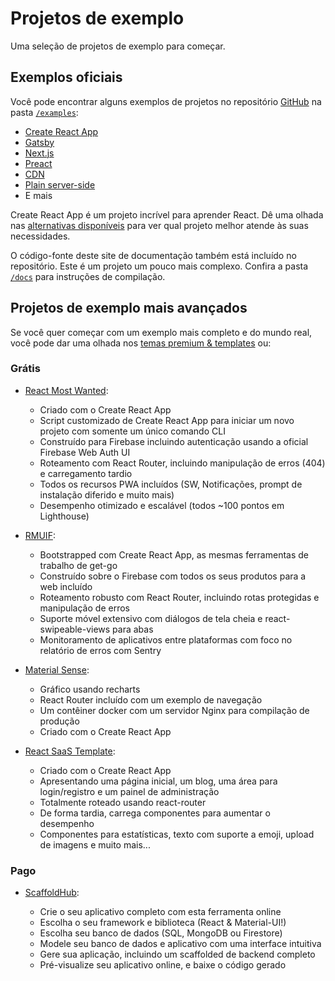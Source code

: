 # Projetos de exemplo

<p class="description">Uma seleção de projetos de exemplo para começar.</p>

## Exemplos oficiais

Você pode encontrar alguns exemplos de projetos no repositório [GitHub](https://github.com/mui-org/material-ui) na pasta [`/examples`](https://github.com/mui-org/material-ui/tree/master/examples):

- [Create React App](https://github.com/mui-org/material-ui/tree/master/examples/create-react-app)
- [Gatsby](https://github.com/mui-org/material-ui/tree/master/examples/gatsby)
- [Next.js](https://github.com/mui-org/material-ui/tree/master/examples/nextjs)
- [Preact](https://github.com/mui-org/material-ui/tree/master/examples/preact)
- [CDN](https://github.com/mui-org/material-ui/tree/master/examples/cdn)
- [Plain server-side](https://github.com/mui-org/material-ui/tree/master/examples/ssr)
- E mais

Create React App é um projeto incrível para aprender React. Dê uma olhada nas [alternativas disponíveis](https://github.com/facebook/create-react-app/blob/master/README.md#popular-alternatives) para ver qual projeto melhor atende às suas necessidades.

O código-fonte deste site de documentação também está incluído no repositório. Este é um projeto um pouco mais complexo. Confira a pasta [`/docs`](https://github.com/mui-org/material-ui/tree/master/docs) para instruções de compilação.

## Projetos de exemplo mais avançados

Se você quer começar com um exemplo mais completo e do mundo real, você pode dar uma olhada nos [temas premium & templates](https://mui.com/store/?utm_source=docs&utm_medium=referral&utm_campaign=example-projects-store) ou:

### Grátis

- [React Most Wanted](https://github.com/TarikHuber/react-most-wanted):
    
  - Criado com o Create React App
  - Script customizado de Create React App para iniciar um novo projeto com somente um único comando CLI
  - Construído para Firebase incluindo autenticação usando a oficial Firebase Web Auth UI
  - Roteamento com React Router, incluindo manipulação de erros (404) e carregamento tardio
  - Todos os recursos PWA incluídos (SW, Notificações, prompt de instalação diferido e muito mais)
  - Desempenho otimizado e escalável (todos ~100 pontos em Lighthouse)
- [RMUIF](https://github.com/phoqe/rmuif):
    
  - Bootstrapped com Create React App, as mesmas ferramentas de trabalho de get-go
  - Construído sobre o Firebase com todos os seus produtos para a web incluído
  - Roteamento robusto com React Router, incluindo rotas protegidas e manipulação de erros
  - Suporte móvel extensivo com diálogos de tela cheia e react-swipeable-views para abas
  - Monitoramento de aplicativos entre plataformas com foco no relatório de erros com Sentry
- [Material Sense](https://github.com/alexanmtz/material-sense):
    
  - Gráfico usando recharts
  - React Router incluído com um exemplo de navegação
  - Um contêiner docker com um servidor Nginx para compilação de produção
  - Criado com o Create React App
- [React SaaS Template](https://github.com/dunky11/react-saas-template):
    
  - Criado com o Create React App
  - Apresentando uma página inicial, um blog, uma área para login/registro e um painel de administração
  - Totalmente roteado usando react-router
  - De forma tardia, carrega componentes para aumentar o desempenho
  - Componentes para estatísticas, texto com suporte a emoji, upload de imagens e muito mais...

### Pago

- [ScaffoldHub](https://scaffoldhub.io/?partner=1):
    
  - Crie o seu aplicativo completo com esta ferramenta online
  - Escolha o seu framework e biblioteca (React & Material-UI!)
  - Escolha seu banco de dados (SQL, MongoDB ou Firestore)
  - Modele seu banco de dados e aplicativo com uma interface intuitiva
  - Gere sua aplicação, incluindo um scaffolded de backend completo
  - Pré-visualize seu aplicativo online, e baixe o código gerado